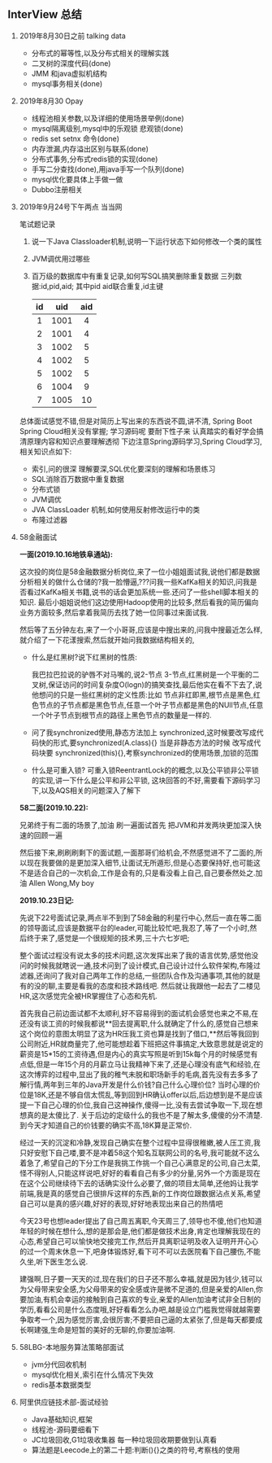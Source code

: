 ## InterView 总结

1. 2019年8月30日之前 talking data

   - 分布式的幂等性,以及分布式相关的理解实践
   - 二叉树的深度代码(done)
   - JMM 和java虚拟机结构
   - mysql事务相关(done)
   
2. 2019年8月30 Opay

   - 线程池相关参数,以及详细的使用场景举例(done)
   - mysql隔离级别,mysql中的乐观锁 悲观锁(done)
   - redis set setnx 命令(done)
   - 内存泄漏,内存溢出区别与联系(done)
   - 分布式事务,分布式redis锁的实现(done)
   - 手写二分查找(done),用java手写一个队列(done)
   - mysql优化要具体上手做一做
   - Dubbo注册相关


3. 2019年9月24号下午两点 当当网

   笔试题记录
   
   1. 说一下Java Classloader机制,说明一下运行状态下如何修改一个类的属性
   2. JVM调优用过哪些
   3. 百万级的数据库中有重复记录,如何写SQL搞笑删除重复数据 三列数据:id,pid,aid; 其中pid aid联合重复,id主键

		|id|uid|aid| 
		|:-----:|:----:|:----:|
		|1|1001|4|
		|2|1001|4|
		|3|1002|5|
		|4|1002|5|
		|5|1002|5|
		|6|1004|9|
		|7|1005|10|
  
   总体面试感觉不错,但是对简历上写出来的东西说不圆,讲不清, 
   Spring Boot Spring Cloud相关没有掌握;
   学习源码呢 要耐下性子来 认真踏实的看好学会搞清原理内容和知识点要理解透彻
   下边注意Spring源码学习,Spring Cloud学习,相关知识点如下:
   
   - 索引,问的很深 理解要深,SQL优化要深刻的理解和场景练习
   - SQL消除百万数据中重复数据
   - 分布式锁
   - JVM调优
   - JVA ClassLoader 机制,如何使用反射修改运行中的类
   - 布隆过滤器

3. 58金融面试
   
   **一面(2019.10.16地铁阜通站):**
   
   这次投的岗位是58金融数据分析岗位,来了一位小姐姐面试我,说他们都是数据分析相关的做什么仓储的?我一脸懵逼,???问我一些KafKa相关的知识,问我是否看过KafKa相关书籍,说书的话会更加系统一些.还问了一些shell脚本相关的知识. 最后小姐姐说他们这边使用Hadoop使用的比较多,然后看我的简历偏向业务方面较多,然后拿着我简历去找了她一位同事过来面试我.
   
   然后等了五分钟左右,来了一个小哥哥,应该是中搜出来的,问我中搜最近怎么样,就介绍了一下花漾搜索,然后就开始问我数据结构相关的,
   
   - 什么是红黑树?说下红黑树的性质: 
     
     我巴拉巴拉说的驴唇不对马嘴的,说2-节点 3-节点,红黑树是一个平衡的二叉树,保证访问的时间复杂度O(logn)的搞笑查找,最后他实在看不下去了,说他想问的只是一些红黑树的定义性质:比如 节点非红即黑,根节点是黑色,红色节点的子节点都是黑色节点,任意一个叶子节点都是黑色的NUll节点,任意一个叶子节点到根节点的路径上黑色节点的数量是一样的.
     
   - 问了我synchronized使用,静态方法加上 synchronized,这时候要改写成代码快的形式,要synchronized(A.class){}  当是非静态方法的时候 改写成代码块要 synchronized(this){},考察synchronized的使用场景,加锁的范围
   - 什么是可重入锁? 可重入锁ReentrantLock的的概念,以及公平锁非公平锁的实现,讲一下什么是公平和非公平锁, 这块回答的不好,需要看下源码学习下,以及AQS相关的问题深入了解下
   
   
   
   **58二面(2019.10.22):**
   
   兄弟终于有二面的场景了,加油  刷一遍面试首先 把JVM和并发两块更加深入快速的回顾一遍
   
   然后接下来,刷刷刷剩下的面试题,一面那哥们给机会,不然感觉进不了二面的,所以现在我要做的是更加深入细节,让面试无所遁形,但是心态要保持好,也可能这不是适合自己的一次机会,工作是会有的,只是看没看上自己,自己要泰然处之.加油 Allen Wong,My boy
   
   **2019.10.23日记:**
   
   先说下22号面试记录,两点半不到到了58金融的利星行中心,然后一直在等二面的领导面试,应该是数据平台的leader,可能比较忙吧,我忍了,等了一个小时,然后终于来了,感觉是一个很规矩的技术男,三十六七岁吧;
   
   整个面试过程没有说太多的技术问题,这次发挥出来了我的语言优势,感觉他没问的时候我就瞎说一通,技术问到了设计模式,自己设计过什么软件架构,布隆过滤器,还询问了我对自己两年工作的总结,一些团队合作及沟通事项,其他的就是有的没的聊,主要是看我的态度和技术路线吧.  然后就让我跟他一起去了二楼见HR,这次感觉完全被HR掌握住了心态和先机.
   
   首先我自己前边面试都不太顺利,好不容易得到的面试机会感觉也来之不易,在还没有谈工资的时候我都说**回去提离职,什么就确定了什么的,感觉自己想来这个岗位的意图太明显了这为HR压我工资也算是找到了借口,**然后等我回到公司附近,HR就商量完了,他可能想趁着下班把这件事搞定,大致意思就是说定的薪资是15*15的工资待遇,但是内心的真实写照是听到15k每个月的时候感觉有点低,但是一年15个月的月薪立马让我精神下来了,还是心理没有底气和经验,在这次博弈的过程中,显出了我的稚气未脱和职场新手的毛病,首先没有去多多了解行情,两年到三年的Java开发是什么价钱?自己什么心理价位?  当时心理的价位是18K,还是不够自信太慌乱,等到回到HR确认offer以后,后边想到是不是应该提一下自己心理的价位,我自己这神操作,傻得一比,没有去尝试争取一下,现在想想真的是太傻比了.  关于后边的定级什么的我也不是了解太多,傻傻的分不清楚.  到今天才知道自己的价钱要的确实不高,18K算是正常价.
   
   经过一天的沉淀和冷静,发现自己确实在整个过程中显得很稚嫩,被人压工资,我只好安慰下自己喽,要不是冲着58这个知名互联网公司的名号,我可能就不这么着急了,希望自己的下分工作是我挑工作挑一个自己心满意足的公司,自己太菜,怪不得别人,只能这样说吧,好好的看看自己有多少的分量,另外一个方面是现在在这个公司继续待下去的话确实没什么必要了,做的项目太简单,还他妈让我学前端,我是真的感觉自己很排斥这样的东西,新的工作岗位跟数据沾点关系,希望自己可以是真的感兴趣,好好的表现,好好地表现出来自己的热情吧
   
   今天23号也想leader提出了自己周五离职,今天周三了,领导也不傻,他们也知道年轻的时候在想什么,想的是那会是,他们都是做技术出身,肯定也理解我现在的心态,希望自己可以愉快地交接完工作,然后开具离职证明及收入证明开开心心的过一个周末休息一下,吧身体锻炼好,看下可不可以去医院看下自己腰伤,不能久坐,听下医生怎么说.
   
   建强啊,日子要一天天的过,现在我们的日子还不那么幸福,就是因为钱少,钱可以为父母带来安全感,为父母带来的安全感或许是微不足道的,但是亲爱的Allen,你要加油,有机会幸运的接触到自己喜欢的专业,亲爱的Allen加油考试非全日制的学历,看看公司是什么态度哦,好好看看怎么办吧,越是设立门槛我觉得就越需要争取考一个,因为感觉厉害,会很厉害;不要把自己逼的太紧张了,但是每天都要成长啊建强,生命是短暂的美好的无聊的,你要加油啊.
 
 3. 58LBG-本地服务算法策略部面试
    
    - jvm分代回收机制
    - mysql优化相关,索引在什么情况下失效
    - redis基本数据类型
 


6. 阿里供应链技术部-面试经验

   - Java基础知识,框架
   - 线程池-源码要细看下
   - JC垃圾回收,G1垃圾收集器 每一种垃圾回收期要做到认真看 
   - 算法题是Leecode上的第二十题:判断(){}之类的符号,考察栈的使用